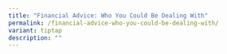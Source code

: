 ```yaml
---
title: "Financial Advice: Who You Could Be Dealing With"
permalink: /financial-advice-who-you-could-be-dealing-with/
variant: tiptap
description: ""
---
```

